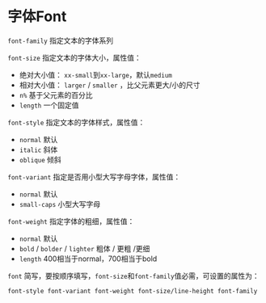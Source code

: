 # 字体Font

`font-family`  指定文本的字体系列



`font-size`  指定文本的字体大小，属性值：

- 绝对大小值： `xx-small`到`xx-large`，默认`medium`
- 相对大小值： `larger` / `smaller` ，比父元素更大/小的尺寸
- `n%`  基于父元素的百分比
- `length`  一个固定值



`font-style`  指定文本的字体样式，属性值：

- `normal`  默认
- `italic`  斜体
- `oblique`  倾斜



`font-variant`  指定是否用小型大写字母字体，属性值：

- `normal`  默认
- `small-caps`  小型大写字母



`font-weight`  指定字体的粗细，属性值：

- `normal`  默认
- `bold` / `bolder` / `lighter`  粗体 / 更粗 /更细
- `length`  400相当于normal，700相当于bold



`font`  简写，要按顺序填写，`font-size`和`font-family`值必需，可设置的属性为：

`font-style font-variant font-weight font-size/line-height font-family`